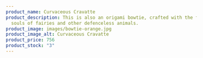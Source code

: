 ```yaml
---
product_name: Curvaceous Cravatte
product_description: This is also an origami bowtie, crafted with the folded
  souls of fairies and other defenceless animals.
product_image: images/bowtie-orange.jpg
product_image_alt: Curvaceous Cravatte
product_price: 756
product_stock: "3"
---
```

